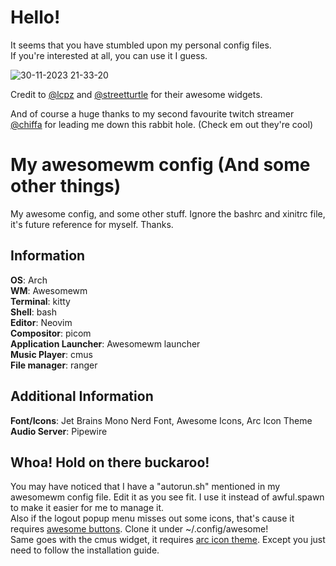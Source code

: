 # Hello!
It seems that you have stumbled upon my personal config files.  
If you're interested at all, you can use it I guess.  
  
![30-11-2023 21-33-20](https://github.com/stwawbewwy/awesomewm/assets/98587775/bac03478-463c-4187-8b1b-035617d464f5)

  
Credit to [@lcpz](https://github.com/lcpz/lain) and [@streetturtle](https://github.com/streetturtle/awesome-wm-widgets) for their awesome widgets.  

And of course a huge thanks to my second favourite twitch streamer [@chiffa](https://twitch.tv/ch1ffaa) for leading me down this rabbit hole. (Check em out they're cool)  
  
# My awesomewm config (And some other things)
My awesome config, and some other stuff. Ignore the bashrc and xinitrc file, it's future reference for myself. Thanks.
  
## Information  
**OS**: Arch  
**WM**: Awesomewm  
**Terminal**: kitty  
**Shell**: bash  
**Editor**: Neovim  
**Compositor**: picom  
**Application Launcher**: Awesomewm launcher  
**Music Player**: cmus  
**File manager**: ranger  
  
## Additional Information  
**Font/Icons**: Jet Brains Mono Nerd Font, Awesome Icons, Arc Icon Theme  
**Audio Server**: Pipewire  
  
## Whoa! Hold on there buckaroo!
You may have noticed that I have a "autorun.sh" mentioned in my awesomewm config file. Edit it as you see fit. I use it instead of awful.spawn to make it easier for me to manage it.  
Also if the logout popup menu misses out some icons, that's cause it requires [awesome buttons](https://github.com/streetturtle/awesome-buttons.git). Clone it under ~/.config/awesome!  
Same goes with the cmus widget, it requires [arc icon theme](https://github.com/horst3180/arc-icon-theme). Except you just need to follow the installation guide.  
